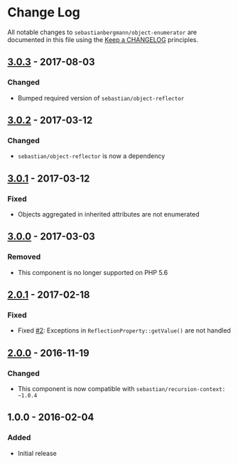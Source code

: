 # Change Log

All notable changes to `sebastianbergmann/object-enumerator` are documented in this file using the [Keep a CHANGELOG](http://keepachangelog.com/) principles.

## [3.0.3] - 2017-08-03

### Changed

* Bumped required version of `sebastian/object-reflector`

## [3.0.2] - 2017-03-12

### Changed

* `sebastian/object-reflector` is now a dependency

## [3.0.1] - 2017-03-12

### Fixed

* Objects aggregated in inherited attributes are not enumerated

## [3.0.0] - 2017-03-03

### Removed

* This component is no longer supported on PHP 5.6

## [2.0.1] - 2017-02-18

### Fixed

* Fixed [#2](https://github.com/sebastianbergmann/phpunit/pull/2): Exceptions in `ReflectionProperty::getValue()` are not handled

## [2.0.0] - 2016-11-19

### Changed

* This component is now compatible with `sebastian/recursion-context: ~1.0.4`

## 1.0.0 - 2016-02-04

### Added

* Initial release

[3.0.3]: https://github.com/sebastianbergmann/object-enumerator/compare/3.0.2...3.0.3
[3.0.2]: https://github.com/sebastianbergmann/object-enumerator/compare/3.0.1...3.0.2
[3.0.1]: https://github.com/sebastianbergmann/object-enumerator/compare/3.0.0...3.0.1
[3.0.0]: https://github.com/sebastianbergmann/object-enumerator/compare/2.0...3.0.0
[2.0.1]: https://github.com/sebastianbergmann/object-enumerator/compare/2.0.0...2.0.1
[2.0.0]: https://github.com/sebastianbergmann/object-enumerator/compare/1.0...2.0.0

